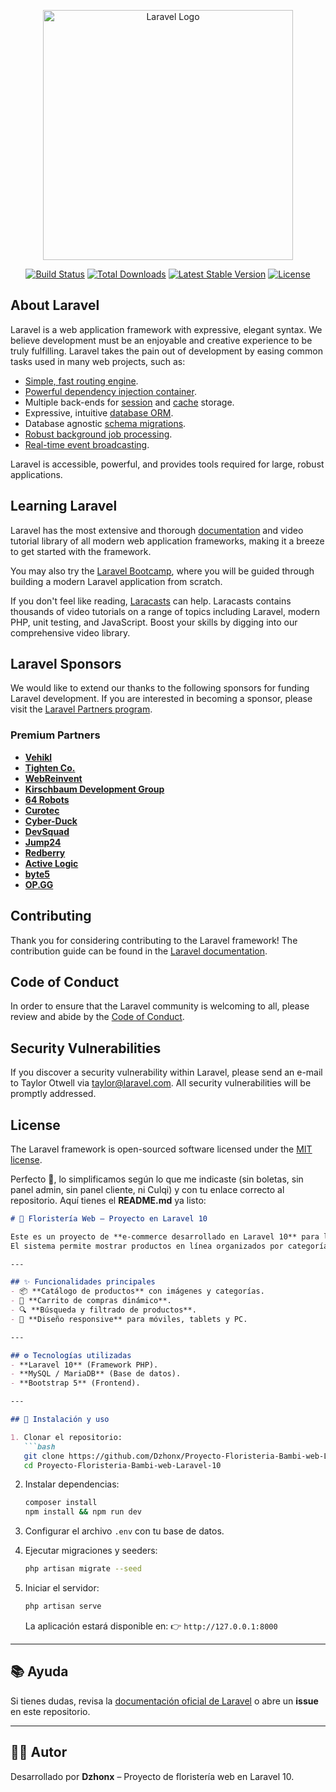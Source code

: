 <p align="center"><a href="https://laravel.com" target="_blank"><img src="https://raw.githubusercontent.com/laravel/art/master/logo-lockup/5%20SVG/2%20CMYK/1%20Full%20Color/laravel-logolockup-cmyk-red.svg" width="400" alt="Laravel Logo"></a></p>

<p align="center">
<a href="https://github.com/laravel/framework/actions"><img src="https://github.com/laravel/framework/workflows/tests/badge.svg" alt="Build Status"></a>
<a href="https://packagist.org/packages/laravel/framework"><img src="https://img.shields.io/packagist/dt/laravel/framework" alt="Total Downloads"></a>
<a href="https://packagist.org/packages/laravel/framework"><img src="https://img.shields.io/packagist/v/laravel/framework" alt="Latest Stable Version"></a>
<a href="https://packagist.org/packages/laravel/framework"><img src="https://img.shields.io/packagist/l/laravel/framework" alt="License"></a>
</p>

## About Laravel

Laravel is a web application framework with expressive, elegant syntax. We believe development must be an enjoyable and creative experience to be truly fulfilling. Laravel takes the pain out of development by easing common tasks used in many web projects, such as:

- [Simple, fast routing engine](https://laravel.com/docs/routing).
- [Powerful dependency injection container](https://laravel.com/docs/container).
- Multiple back-ends for [session](https://laravel.com/docs/session) and [cache](https://laravel.com/docs/cache) storage.
- Expressive, intuitive [database ORM](https://laravel.com/docs/eloquent).
- Database agnostic [schema migrations](https://laravel.com/docs/migrations).
- [Robust background job processing](https://laravel.com/docs/queues).
- [Real-time event broadcasting](https://laravel.com/docs/broadcasting).

Laravel is accessible, powerful, and provides tools required for large, robust applications.

## Learning Laravel

Laravel has the most extensive and thorough [documentation](https://laravel.com/docs) and video tutorial library of all modern web application frameworks, making it a breeze to get started with the framework.

You may also try the [Laravel Bootcamp](https://bootcamp.laravel.com), where you will be guided through building a modern Laravel application from scratch.

If you don't feel like reading, [Laracasts](https://laracasts.com) can help. Laracasts contains thousands of video tutorials on a range of topics including Laravel, modern PHP, unit testing, and JavaScript. Boost your skills by digging into our comprehensive video library.

## Laravel Sponsors

We would like to extend our thanks to the following sponsors for funding Laravel development. If you are interested in becoming a sponsor, please visit the [Laravel Partners program](https://partners.laravel.com).

### Premium Partners

- **[Vehikl](https://vehikl.com/)**
- **[Tighten Co.](https://tighten.co)**
- **[WebReinvent](https://webreinvent.com/)**
- **[Kirschbaum Development Group](https://kirschbaumdevelopment.com)**
- **[64 Robots](https://64robots.com)**
- **[Curotec](https://www.curotec.com/services/technologies/laravel/)**
- **[Cyber-Duck](https://cyber-duck.co.uk)**
- **[DevSquad](https://devsquad.com/hire-laravel-developers)**
- **[Jump24](https://jump24.co.uk)**
- **[Redberry](https://redberry.international/laravel/)**
- **[Active Logic](https://activelogic.com)**
- **[byte5](https://byte5.de)**
- **[OP.GG](https://op.gg)**

## Contributing

Thank you for considering contributing to the Laravel framework! The contribution guide can be found in the [Laravel documentation](https://laravel.com/docs/contributions).

## Code of Conduct

In order to ensure that the Laravel community is welcoming to all, please review and abide by the [Code of Conduct](https://laravel.com/docs/contributions#code-of-conduct).

## Security Vulnerabilities

If you discover a security vulnerability within Laravel, please send an e-mail to Taylor Otwell via [taylor@laravel.com](mailto:taylor@laravel.com). All security vulnerabilities will be promptly addressed.

## License

The Laravel framework is open-sourced software licensed under the [MIT license](https://opensource.org/licenses/MIT).

Perfecto 🙌, lo simplificamos según lo que me indicaste (sin boletas, sin panel admin, sin panel cliente, ni Culqi) y con tu enlace correcto al repositorio. Aquí tienes el **README.md** ya listo:

````markdown
# 🌸 Floristería Web – Proyecto en Laravel 10  

Este es un proyecto de **e-commerce desarrollado en Laravel 10** para la floristería **Bambi & Fleurs**.  
El sistema permite mostrar productos en línea organizados por categorías y ofrece un **carrito de compras dinámico** con diseño moderno y adaptable.  

---

## ✨ Funcionalidades principales  
- 📦 **Catálogo de productos** con imágenes y categorías.  
- 🛒 **Carrito de compras dinámico**.  
- 🔍 **Búsqueda y filtrado de productos**.  
- 📱 **Diseño responsive** para móviles, tablets y PC.  

---

## ⚙️ Tecnologías utilizadas  
- **Laravel 10** (Framework PHP).  
- **MySQL / MariaDB** (Base de datos).  
- **Bootstrap 5** (Frontend).  

---

## 🚀 Instalación y uso  

1. Clonar el repositorio:  
   ```bash
   git clone https://github.com/Dzhonx/Proyecto-Floristeria-Bambi-web-Laravel-10.git
   cd Proyecto-Floristeria-Bambi-web-Laravel-10
````

2. Instalar dependencias:

   ```bash
   composer install
   npm install && npm run dev
   ```

3. Configurar el archivo `.env` con tu base de datos.

4. Ejecutar migraciones y seeders:

   ```bash
   php artisan migrate --seed
   ```

5. Iniciar el servidor:

   ```bash
   php artisan serve
   ```

   La aplicación estará disponible en:
   👉 `http://127.0.0.1:8000`

---

## 📚 Ayuda

Si tienes dudas, revisa la [documentación oficial de Laravel](https://laravel.com/docs/10.x)
o abre un **issue** en este repositorio.

---

## 👨‍💻 Autor

Desarrollado por **Dzhonx** – Proyecto de floristería web en Laravel 10.

```
